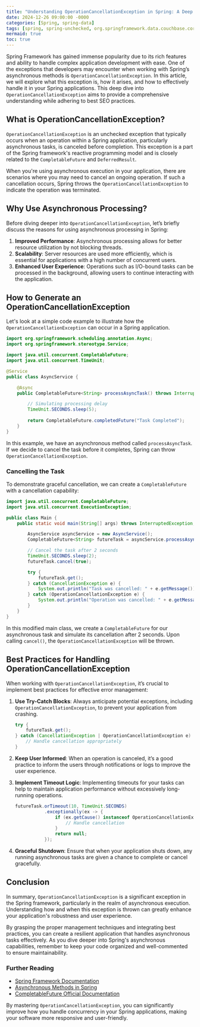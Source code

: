 ```yaml
---
title: "Understanding OperationCancellationException in Spring: A Deep Dive"
date: 2024-12-26 09:00:00 -0000
categories: [Spring, spring-data]
tags: [spring, spring-unchecked, org.springframework.data.couchbase.core]
mermaid: true
toc: true
---
```



Spring Framework has gained immense popularity due to its rich features and ability to handle complex application development with ease. One of the exceptions that developers may encounter when working with Spring’s asynchronous methods is `OperationCancellationException`. In this article, we will explore what this exception is, how it arises, and how to effectively handle it in your Spring applications. This deep dive into `OperationCancellationException` aims to provide a comprehensive understanding while adhering to best SEO practices.

## What is OperationCancellationException?

`OperationCancellationException` is an unchecked exception that typically occurs when an operation within a Spring application, particularly asynchronous tasks, is canceled before completion. This exception is a part of the Spring framework's reactive programming model and is closely related to the `CompletableFuture` and `DeferredResult`.

When you're using asynchronous execution in your application, there are scenarios where you may need to cancel an ongoing operation. If such a cancellation occurs, Spring throws the `OperationCancellationException` to indicate the operation was terminated.

## Why Use Asynchronous Processing?

Before diving deeper into `OperationCancellationException`, let’s briefly discuss the reasons for using asynchronous processing in Spring:

1. **Improved Performance**: Asynchronous processing allows for better resource utilization by not blocking threads.
2. **Scalability**: Server resources are used more efficiently, which is essential for applications with a high number of concurrent users.
3. **Enhanced User Experience**: Operations such as I/O-bound tasks can be processed in the background, allowing users to continue interacting with the application.

## How to Generate an OperationCancellationException

Let's look at a simple code example to illustrate how the `OperationCancellationException` can occur in a Spring application.

```java
import org.springframework.scheduling.annotation.Async;
import org.springframework.stereotype.Service;

import java.util.concurrent.CompletableFuture;
import java.util.concurrent.TimeUnit;

@Service
public class AsyncService {

    @Async
    public CompletableFuture<String> processAsyncTask() throws InterruptedException {

        // Simulating processing delay
        TimeUnit.SECONDS.sleep(5);
        
        return CompletableFuture.completedFuture("Task Completed");
    }
}
```

In this example, we have an asynchronous method called `processAsyncTask`. If we decide to cancel the task before it completes, Spring can throw `OperationCancellationException`.

### Cancelling the Task

To demonstrate graceful cancellation, we can create a `CompletableFuture` with a cancellation capability:

```java
import java.util.concurrent.CompletableFuture;
import java.util.concurrent.ExecutionException;

public class Main {
    public static void main(String[] args) throws InterruptedException, ExecutionException {

        AsyncService asyncService = new AsyncService();
        CompletableFuture<String> futureTask = asyncService.processAsyncTask();

        // Cancel the task after 2 seconds
        TimeUnit.SECONDS.sleep(2);
        futureTask.cancel(true);

        try {
            futureTask.get();
        } catch (CancellationException e) {
            System.out.println("Task was cancelled: " + e.getMessage());
        } catch (OperationCancellationException e) {
            System.out.println("Operation was cancelled: " + e.getMessage());
        }
    }
}
```

In this modified main class, we create a `CompletableFuture` for our asynchronous task and simulate its cancellation after 2 seconds. Upon calling `cancel()`, the `OperationCancellationException` will be thrown. 

## Best Practices for Handling OperationCancellationException

When working with `OperationCancellationException`, it’s crucial to implement best practices for effective error management:

1. **Use Try-Catch Blocks**: Always anticipate potential exceptions, including `OperationCancellationException`, to prevent your application from crashing.

    ```java
    try {
        futureTask.get();
    } catch (CancellationException | OperationCancellationException e) {
        // Handle cancellation appropriately
    }
    ```

2. **Keep User Informed**: When an operation is canceled, it’s a good practice to inform the users through notifications or logs to improve the user experience.

3. **Implement Timeout Logic**: Implementing timeouts for your tasks can help to maintain application performance without excessively long-running operations.

    ```java
    futureTask.orTimeout(10, TimeUnit.SECONDS)
               .exceptionally(ex -> {
                   if (ex.getCause() instanceof OperationCancellationException) {
                       // Handle cancellation
                   }
                   return null;
               });
    ```

4. **Graceful Shutdown**: Ensure that when your application shuts down, any running asynchronous tasks are given a chance to complete or cancel gracefully.

## Conclusion

In summary, `OperationCancellationException` is a significant exception in the Spring framework, particularly in the realm of asynchronous execution. Understanding how and when this exception is thrown can greatly enhance your application's robustness and user experience.

By grasping the proper management techniques and integrating best practices, you can create a resilient application that handles asynchronous tasks effectively. As you dive deeper into Spring's asynchronous capabilities, remember to keep your code organized and well-commented to ensure maintainability.

### Further Reading

- [Spring Framework Documentation](https://spring.io/projects/spring-framework)
- [Asynchronous Methods in Spring](https://docs.spring.io/spring-framework/docs/current/reference/html/integration.html#async)
- [CompletableFuture Official Documentation](https://docs.oracle.com/javase/8/docs/api/java/util/concurrent/CompletableFuture.html)

By mastering `OperationCancellationException`, you can significantly improve how you handle concurrency in your Spring applications, making your software more responsive and user-friendly.